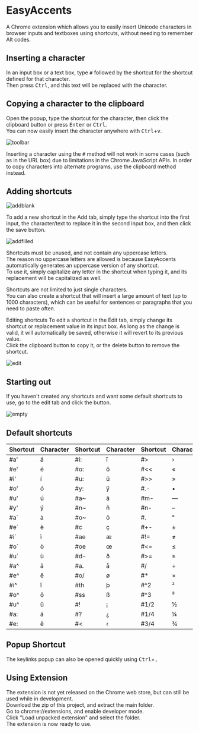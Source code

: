 EasyAccents
======

A Chrome extension which allows you to easily insert Unicode characters in browser inputs and textboxes using shortcuts, without needing to remember Alt codes.  

Inserting a character
------
In an input box or a text box, type <kbd>#</kbd> followed by the shortcut for the shortcut defined for that character.  
Then press <kbd>Ctrl</kbd>, and this text will be replaced with the character.

Copying a character to the clipboard
------
Open the popup, type the shortcut for the character, then click the clipboard button or press <kbd>Enter</kbd> or <kbd>Ctrl</kbd>.  
You can now easily insert the character anywhere with <kbd>Ctrl</kbd>+<kbd>v</kbd>.  

![toolbar](https://user-images.githubusercontent.com/31748813/35211328-dd1f6424-ff0a-11e7-9968-4c5c0f522e3d.png)

Inserting a character using the <kbd>#</kbd> method will not work in some cases (such as in the URL box) due to limitations in the Chrome JavaScript APIs. In order to copy characters into alternate programs, use the clipboard method instead.

Adding shortcuts
------

![addblank](https://user-images.githubusercontent.com/31748813/35211321-dcb6d7ce-ff0a-11e7-9b17-700c3f7c58a1.png)

To add a new shortcut in the Add tab, simply type the shortcut into the first input, the character/text to replace it in the second input box, and then click the save button. 

![addfilled](https://user-images.githubusercontent.com/31748813/35211323-dcce58f4-ff0a-11e7-8a59-320c1d2df573.png)

Shortcuts must be unused, and not contain any uppercase letters.  
The reason no uppercase letters are allowed is because EasyAccents automatically generates an uppercase version of any shortcut.  
To use it, simply capitalize any letter in the shortcut when typing it, and its replacement will be capitalized as well.  

Shortcuts are not limited to just single characters.  
You can also create a shortcut that will insert a large amount of text (up to 1000 characters), which can be useful for sentences or paragraphs that you need to paste often.  

Editing shortcuts
To edit a shortcut in the Edit tab, simply change its shortcut or replacement value in its input box. As long as the change is valid, it will automatically be saved, otherwise it will revert to its previous value.  
Click the clipboard button to copy it, or the delete button to remove the shortcut.  

![edit](https://user-images.githubusercontent.com/31748813/35211325-dcf6c91a-ff0a-11e7-97bb-e209150fdf5b.png)

Starting out
------
If you haven't created any shortcuts and want some default shortcuts to use, go to the edit tab and click the button.  

![empty](https://user-images.githubusercontent.com/31748813/35211326-dd0af520-ff0a-11e7-8296-a88292dcf642.png)

Default shortcuts
------
| Shortcut | Character | Shortcut | Character | Shortcut | Character | Shortcut | Character
| ------ | ------ | ------ | ------ | ------ | ------ | ------ | ------ |
|#a'  |   á  | #i:  |   ï  | #>  |   ›  | #1/3  |   ⅓  |
|#e'  |   é  | #o:  |   ö  | #<<  |   «  | #2/3  |   ⅔  |
|#i'  |   í  | #u:  |   ü  | #>>  |   »  | #1/5  |   ⅕  |
|#o'  |   ó  | #y:  |   ÿ  | #.-  |   •  | #2/5  |   ⅖  |
|#u'  |   ú  | #a~  |   ã  | #m-  |   —  | #3/5  |   ⅗  |
|#y'  |   ý  | #n~  |   ñ  | #n-  |   –  | #4/5  |   ⅘  |
|#a`  |   à  | #o~  |   õ  | #.  |   °  | #1/6  |   ⅙  |
|#e`  |   è  | #c  |   ç  | #+-  |   ±  | #5/6  |   ⅚  |
|#i`  |   ì  | #ae  |   æ  | #!=  |   ≠  | #1/8  |   ⅛  |
|#o`  |   ò  | #oe  |   œ  | #<=  |   ≤  | #3/8  |   ⅜  |
|#u`  |   ù  | #d-  |   ð  | #>=  |   ≥  | #5/8  |   ⅝  |
|#a^  |   â  | #a.  |   å  | #/  |   ÷  | #7/8  |   ⅞  |
|#e^  |   ê  | #o/  |   ø  | #*  |   ×  | #pi  |   Π  |
|#i^  |   î  | #th  |   þ  | #^2  |   ²  | #mu  |   µ  |
|#o^  |   ô  | #ss  |   ß  | #^3  |   ³  | #$l  |   £  |
|#u^  |   û  | #!  |   ¡  | #1/2  |   ½  | #$e  |   €  |
|#a:  |   ä  | #?  |   ¿  | #1/4  |   ¼  | #$y  |   Ұ  |
|#e:  |   ë  | #<  |   ‹  | #3/4  |   ¾  | #$c  |   ¢  |

Popup Shortcut
------
The keylinks popup can also be opened quickly using <kbd>Ctrl</kbd>+<kbd>,</kbd>  

Using Extension
------
The extension is not yet released on the Chrome web store, but can still be used while in development.  
Download the zip of this project, and extract the main folder.  
Go to chrome://extensions, and enable developer mode.  
Click "Load unpacked extension" and select the folder.  
The extension is now ready to use.  
